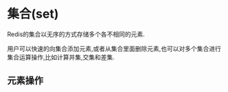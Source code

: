 # 集合\(set\)

Redis的集合以无序的方式存储多个各不相同的元素.

用户可以快速的向集合添加元素,或者从集合里面删除元素,也可以对多个集合进行集合运算操作,比如计算并集,交集和差集.

## 元素操作



